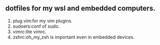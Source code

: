 ## **dotfiles for my wsl and embedded computers.**
1. plug.vim:for my vim plugins.
2. sudoers:conf of sudo.
3. vimrc:lite vimrc.
4. zshrc:oh_my_zsh is important even in embedded devices.

